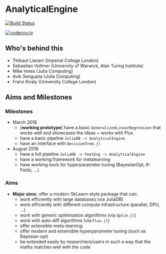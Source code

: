 # AnalyticalEngine

[![Build Status](https://travis-ci.org/tlienart/AnalyticalEngine.jl.svg?branch=master)](https://travis-ci.org/tlienart/AnalyticalEngine.jl)

[![codecov.io](http://codecov.io/github/tlienart/AnalyticalEngine.jl/coverage.svg?branch=master)](http://codecov.io/github/tlienart/AnalyticalEngine.jl?branch=master)

## Who's behind this

* Thibaut Lienart (Imperial College London)
* Sebastian Vollmer (University of Warwick, Alan Turing Institute)
* Mike Innes (Julia Computing)
* Avik Sengupta (Julia Computing)
* Franz Kiraly (University College London)

## Aims and Milestones

### Milestones

* March 2018
  - [**working prototype**] have a basic `GeneralizedLinearRegression` that works well and showcases the ideas + works with Flux
  - have a basic pipeline `JuliaDB -> AnalyticalEngine`
  - have an interface with `DecisionTree.jl`
* August 2018
  - have a full pipeline `JuliaDB -> FeatEng -> AnalyticalEngine`
  - have a working framework for metalearning
  - have working tools for hyperparameter tuning (BayesianOpt, K-Folds, ...)

### Aims

* **Major aims**: offer a modern SkLearn-style package that can:
  - work efficiently with large databases (via JuliaDB)
  - work efficiently with different compute infrastructure (parallel, GPU, ...)
  - work with generic optimisation algorithms (via `Optim.jl`)
  - work with auto-diff algorithms (via `Flux.jl`)
  - offer extensible meta-learning
  - offer modern and extensible hyperparameter tuning (such as Bayesian opt)
  - be extended easily by researchers/users in such a way that the maths matches well with the code
